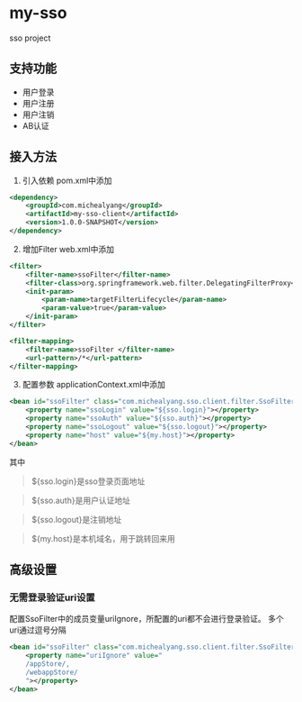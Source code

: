 # my-sso
sso project

## 支持功能
* 用户登录
* 用户注册
* 用户注销
* AB认证


## 接入方法

1. 引入依赖
pom.xml中添加
```xml
<dependency>
    <groupId>com.michealyang</groupId>
    <artifactId>my-sso-client</artifactId>
    <version>1.0.0-SNAPSHOT</version>
</dependency>
```
2. 增加Filter
web.xml中添加
```xml
<filter>
    <filter-name>ssoFilter</filter-name>
    <filter-class>org.springframework.web.filter.DelegatingFilterProxy</filter-class>
    <init-param>
        <param-name>targetFilterLifecycle</param-name>
        <param-value>true</param-value>
    </init-param>
</filter>

<filter-mapping>
    <filter-name>ssoFilter </filter-name>
    <url-pattern>/*</url-pattern>
</filter-mapping>
```
3. 配置参数
applicationContext.xml中添加
```xml
<bean id="ssoFilter" class="com.michealyang.sso.client.filter.SsoFilter">
    <property name="ssoLogin" value="${sso.login}"></property>
    <property name="ssoAuth" value="${sso.auth}"></property>
    <property name="ssoLogout" value="${sso.logout}"></property>
    <property name="host" value="${my.host}"></property>
</bean>
```
其中
> ${sso.login}是sso登录页面地址

> ${sso.auth}是用户认证地址

> ${sso.logout}是注销地址

> ${my.host}是本机域名，用于跳转回来用

## 高级设置
### 无需登录验证uri设置
配置SsoFilter中的成员变量uriIgnore，所配置的uri都不会进行登录验证。
多个uri通过逗号分隔
```xml
<bean id="ssoFilter" class="com.michealyang.sso.client.filter.SsoFilter">
    <property name="uriIgnore" value="
    /appStore/,
    /webappStore/
    "></property>
</bean>
```


